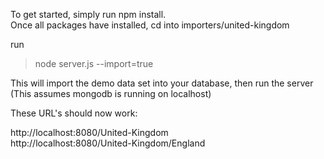 To get started, simply run npm install.  
Once all packages have installed, cd into importers/united-kingdom

run  

> node server.js --import=true

This will import the demo data set into your database, then run the server  
(This assumes mongodb is running on localhost)

These URL's should now work:

http://localhost:8080/United-Kingdom  
http://localhost:8080/United-Kingdom/England